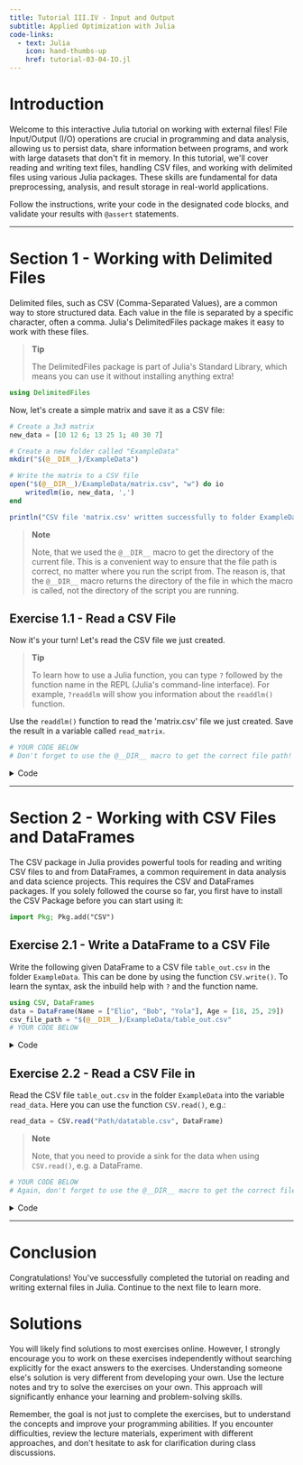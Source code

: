 ```yaml
---
title: Tutorial III.IV - Input and Output
subtitle: Applied Optimization with Julia
code-links:
  - text: Julia
    icon: hand-thumbs-up
    href: tutorial-03-04-IO.jl
---
```



# Introduction

Welcome to this interactive Julia tutorial on working with external files! File Input/Output (I/O) operations are crucial in programming and data analysis, allowing us to persist data, share information between programs, and work with large datasets that don't fit in memory. In this tutorial, we'll cover reading and writing text files, handling CSV files, and working with delimited files using various Julia packages. These skills are fundamental for data preprocessing, analysis, and result storage in real-world applications.

Follow the instructions, write your code in the designated code blocks, and validate your results with `@assert` statements.

------------------------------------------------------------------------

# Section 1 - Working with Delimited Files

Delimited files, such as CSV (Comma-Separated Values), are a common way to store structured data. Each value in the file is separated by a specific character, often a comma. Julia's DelimitedFiles package makes it easy to work with these files.

> **Tip**
>
> The DelimitedFiles package is part of Julia's Standard Library, which means you can use it without installing anything extra!

``` julia
using DelimitedFiles
```

Now, let's create a simple matrix and save it as a CSV file:

``` julia
# Create a 3x3 matrix
new_data = [10 12 6; 13 25 1; 40 30 7]

# Create a new folder called "ExampleData"
mkdir("$(@__DIR__)/ExampleData")

# Write the matrix to a CSV file
open("$(@__DIR__)/ExampleData/matrix.csv", "w") do io
    writedlm(io, new_data, ',')
end

println("CSV file 'matrix.csv' written successfully to folder ExampleData!")
```

> **Note**
>
> Note, that we used the `@__DIR__` macro to get the directory of the current file. This is a convenient way to ensure that the file path is correct, no matter where you run the script from. The reason is, that the `@__DIR__` macro returns the directory of the file in which the macro is called, not the directory of the script you are running.

## Exercise 1.1 - Read a CSV File

Now it's your turn! Let's read the CSV file we just created.

> **Tip**
>
> To learn how to use a Julia function, you can type `?` followed by the function name in the REPL (Julia's command-line interface). For example, `?readdlm` will show you information about the `readdlm()` function.

Use the `readdlm()` function to read the 'matrix.csv' file we just created. Save the result in a variable called `read_matrix`.

``` julia
# YOUR CODE BELOW
# Don't forget to use the @__DIR__ macro to get the correct file path!
```

<details class="code-fold">
<summary>Code</summary>

``` julia
# Test your answer
@assert read_matrix == new_data
println("File 'matrix.csv' read successfully!")
```

</details>

------------------------------------------------------------------------

# Section 2 - Working with CSV Files and DataFrames

The CSV package in Julia provides powerful tools for reading and writing CSV files to and from DataFrames, a common requirement in data analysis and data science projects. This requires the CSV and DataFrames packages. If you solely followed the course so far, you first have to install the CSV Package before you can start using it:

``` julia
import Pkg; Pkg.add("CSV")
```

## Exercise 2.1 - Write a DataFrame to a CSV File

Write the following given DataFrame to a CSV file `table_out.csv` in the folder `ExampleData`. This can be done by using the function `CSV.write()`. To learn the syntax, ask the inbuild help with `?` and the function name.

``` julia
using CSV, DataFrames
data = DataFrame(Name = ["Elio", "Bob", "Yola"], Age = [18, 25, 29])
csv_file_path = "$(@__DIR__)/ExampleData/table_out.csv"
# YOUR CODE BELOW
```

<details class="code-fold">
<summary>Code</summary>

``` julia
# Test your answer
@assert isfile("ExampleData/table_out.csv") "Sorry, the file could not be found.
    Have you followed all steps?"
println("CSV file 'data.csv' written successfully!")
```

</details>

## Exercise 2.2 - Read a CSV File in

Read the CSV file `table_out.csv` in the folder `ExampleData` into the variable `read_data`. Here you can use the function `CSV.read()`, e.g.:

``` julia
read_data = CSV.read("Path/datatable.csv", DataFrame)
```

> **Note**
>
> Note, that you need to provide a sink for the data when using `CSV.read()`, e.g. a DataFrame.

``` julia
# YOUR CODE BELOW
# Again, don't forget to use the @__DIR__ macro to get the correct file path!
```

<details class="code-fold">
<summary>Code</summary>

``` julia
# Test your answer
@assert read_data[1,1] == "Elio"
println("CSV file 'table_out.csv' read successfully!")
```

</details>

------------------------------------------------------------------------

# Conclusion

Congratulations! You've successfully completed the tutorial on reading and writing external files in Julia. Continue to the next file to learn more.

# Solutions

You will likely find solutions to most exercises online. However, I strongly encourage you to work on these exercises independently without searching explicitly for the exact answers to the exercises. Understanding someone else's solution is very different from developing your own. Use the lecture notes and try to solve the exercises on your own. This approach will significantly enhance your learning and problem-solving skills.

Remember, the goal is not just to complete the exercises, but to understand the concepts and improve your programming abilities. If you encounter difficulties, review the lecture materials, experiment with different approaches, and don't hesitate to ask for clarification during class discussions.

